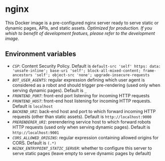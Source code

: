 # nginx

This Docker image is a pre-configured nginx server ready to serve static or dynamic pages, APIs, and static assets.
*Optimized for production. If you whish to benefit of development featues, please refer to the development image.*

## Environment variables

- *`CSP`*: Content Security Policy. Default is `default-src 'self' https: data: 'unsafe-inline'; base-uri 'self'; block-all-mixed-content; frame-ancestors 'self'; object-src 'none'; upgrade-insecure-requests`
- *`BOT_USER_AGENTS`*: regular expression defining which user agent is considered as a robot and should trigger pre-rendering (used only when serving dynamic pages). Default is `_`
- *`FRONTEND_PORT`*: front-end port listening for incoming HTTP requests
- *`FRONTEND_HOST`*: front-end host listening for incoming HTTP requests. Default is `localhost`
- *`BACKEND_URI`*: back-end host and port to which forward incoming HTTP requests (other than static assets). Default is `http://localhost:9000`
- *`PRERENDERER_URI`*: prerendering service host to which forward robots HTTP requests (used only when serving dynamic pages). Default is `http://localhost:9001`
- *`CORS_ALLOWED_ORIGINS`*: regular expression containing allowed origins for CORS. Default is `(.*)`
- *`NGINX_ENTRYPOINT_STATIC_SERVER`*: whether to configure this server to serve static pages (leave empty to serve dynamic pages by default)
